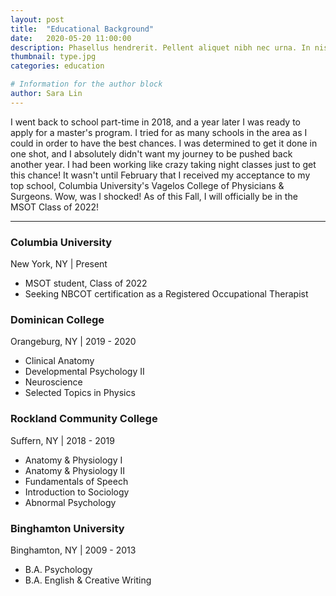 ```yaml
---
layout: post
title:  "Educational Background"
date:   2020-05-20 11:00:00
description: Phasellus hendrerit. Pellent aliquet nibh nec urna. In nis aliquet vel, dapibus id,mattis.
thumbnail: type.jpg
categories: education

# Information for the author block
author: Sara Lin
---
```


I went back to school part-time in 2018, and a year later I was ready to apply for a master's program. I tried for as many schools in the area as I could in order to have the best chances. I was determined to get it done in one shot, and I absolutely didn't want my journey to be pushed back another year. I had been working like crazy taking night classes just to get this chance! It wasn't until February that I received my acceptance to my top school, Columbia University's Vagelos College of Physicians & Surgeons. Wow, was I shocked! As of this Fall, I will officially be in the MSOT Class of 2022!

---

<h3>Columbia University</h3>
New York, NY | Present

* MSOT student, Class of 2022
* Seeking NBCOT certification as a Registered Occupational Therapist 

<h3>Dominican College</h3> 
Orangeburg, NY | 2019 - 2020

* Clinical Anatomy
* Developmental Psychology II
* Neuroscience
* Selected Topics in Physics

<h3>Rockland Community College</h3> 
Suffern, NY | 2018 - 2019

* Anatomy & Physiology I
* Anatomy & Physiology II
* Fundamentals of Speech
* Introduction to Sociology
* Abnormal Psychology

<h3>Binghamton University</h3>
Binghamton, NY | 2009 - 2013

* B.A. Psychology
* B.A. English & Creative Writing




